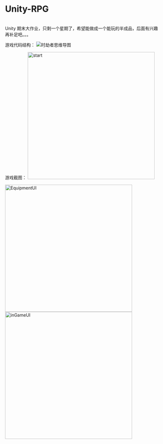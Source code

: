 ﻿# Unity-RPG
<br>
Unity 期末大作业，只剩一个星期了，希望能做成一个能玩的半成品，后面有兴趣再补足吧。。。

游戏代码结构：
![时劫者思维导图](https://github.com/user-attachments/assets/c7de7f8c-edce-4e5d-926c-bccb0d49fc50)


游戏截图：
<img width="416" alt="start" src="https://github.com/user-attachments/assets/3e45225f-1526-4037-9bf2-3adfb74400c0" />

<img width="416" alt="EquipmentUI" src="https://github.com/user-attachments/assets/e520fb65-e432-4ad3-aad4-e4b63927a2d0" />

<img width="416" alt="inGameUI" src="https://github.com/user-attachments/assets/c7b55c7b-466c-4d7a-9dd2-c966e64cfa98" />

